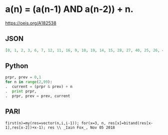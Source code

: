 # a\(n\) \= \(a\(n\-1\) AND a\(n\-2\)\) \+ n\.
https://oeis.org/A182538
## JSON
```JSON
[0, 1, 2, 3, 6, 7, 12, 11, 16, 9, 10, 19, 14, 15, 28, 27, 40, 25, 26, 43, 30, 31, 52, 43, 56, 65, 26, 27, 54, 47, 68, 35, 32, 65, 34, 35, 70, 39, 44, 75, 48, 41, 74, 51, 46, 79, 60, 59, 104, 89, 122, 139, 62, 63, 116, 107, 152, 65, 58, 59, 118, 111, 164, 99, 96, 161, 98, 99, 166, 103]
```
## Python
```Python
prpr, prev = 0,1
for n in range(2,99):
.  current = (prpr & prev) + n
.  print prpr,
.  prpr, prev = prev, current
```
## PARI
```PARI
first(n)=my(res=vector(n,i,i-1)); for(x=3, n, res[x]=bitand(res[x-1],res[x-2])+x-1); res \\ _Iain Fox_, Nov 05 2018
```
